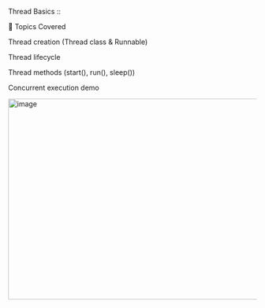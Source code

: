 Thread Basics ::

🧠 Topics Covered

Thread creation (Thread class & Runnable)

Thread lifecycle

Thread methods (start(), run(), sleep())

Concurrent execution demo


<img width="927" height="408" alt="image" src="https://github.com/user-attachments/assets/a3c40b20-478a-43ec-951a-4bbc1dc4afab" />
